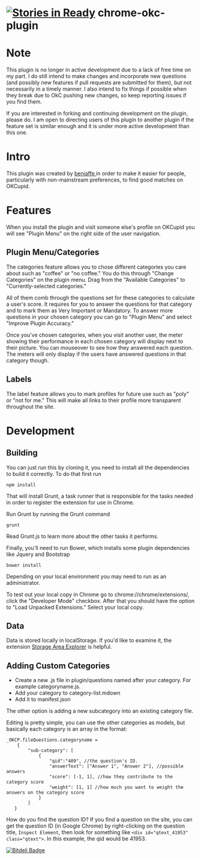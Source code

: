 [![Stories in Ready](https://badge.waffle.io/benjaffe/chrome-okc-plugin.png?label=ready&title=Ready)](https://waffle.io/benjaffe/chrome-okc-plugin)
chrome-okc-plugin
=================
# Note
This plugin is no longer in active development due to a lack of free time on my part. I do still intend to make changes and incorporate new questions (and possibly new features if pull requests are submitted for them), but not necessarily in a timely manner. I also intend to fix things if possible when they break due to OkC pushing new changes, so keep reporting issues if you find them.

If you are interested in forking and continuing development on the plugin, please do. I am open to directing users of this plugin to another plugin if the feature set is similar enough and it is under more active development than this one.

# Intro
This plugin was created by [benjaffe ](https://github.com/benjaffe) in order to make it easier for people, particularly with non-mainstream preferences, to find good matches on OKCupid.

# Features
When you install the plugin and visit someone else's profile on OKCupid you will see "Plugin Menu" on the right side of the user navigation.

## Plugin Menu/Categories
The categories feature allows you to chose different categories you care about such as "coffee" or "no coffee." You do this through "Change Categories" on the plugin menu. Drag from the "Available Categories" to "Currently-selected categories."

All of them comb through the questions set for these categories to calculate a user's score. It requires for you to answer the questions for that category and to mark them as Very Important or Mandatory. To answer more questions in your chosen category you can go to "Plugin Menu" and select "Improve Plugin Accuracy."

Once you've chosen categories, when you visit another user, the meter showing their performance in each chosen category will display next to their picture. You can mouseover to see how they answered each question. The meters will only display if the users have answered questions in that category though.

## Labels
The label feature allows you to mark profiles for future use such as "poly" or "not for me." This will make all links to their profile more transparent throughout the site.


# Development
## Building
You can just run this by cloning it, you need to install all the dependencies to build it correctly. To do that first run

``` 
npm install
```

That will install Grunt, a task runner that is responsible for the tasks needed in order to register the extension for use in Chrome.

Run Grunt by running the Grunt command
```
grunt
```
Read Grunt.js to learn more about the other tasks it performs.

Finally, you'll need to run Bower, which installs some plugin dependencies like Jquery and Bootstrap
```
bower install
```


Depending on your local environment you may need to run as an administrator.

To test out your local copy in Chrome go to chrome://chrome/extensions/, click the "Developer Mode" checkbox. After that you should have the option to "Load Unpacked Extensions." Select your local copy.

## Data
Data is stored locally in localStorage. If you'd like to examine it, the extension [Storage Area Explorer](https://chrome.google.com/webstore/detail/storage-area-explorer) is helpful.

## Adding Custom Categories
 * Create a new .js file in plugin/questions named after your category. For example categoryname.js.
 * Add your category to category-list.mdown
 * Add it to manifest.json

 The other option is adding a new subcategory into an existing category file.

 Editing is pretty simple, you can use the other categories as models, but basically each category is an array in the format:

```
_OKCP.fileQuestions.categoryname =
	{
		"sub-category": [
			{
				"qid":"409", //the question's ID.
				"answerText": ["Answer 1", "Answer 2"], //possible answers
				"score": [-1, 1], //how they contribute to the category score
				"weight": [1, 1] //how much you want to weight the answers on the category score
			}
		]
   }

```

How do you find the question ID? If you find a question on the site, you can get the question ID (in Google Chrome) by right-clicking on the question title, `Inspect Element`, then look for something like `<div id="qtext_41953" class="qtext">`. In this example, the qid would be 41953.


[![Bitdeli Badge](https://d2weczhvl823v0.cloudfront.net/benjaffe/chrome-okc-plugin/trend.png)](https://bitdeli.com/free "Bitdeli Badge")
